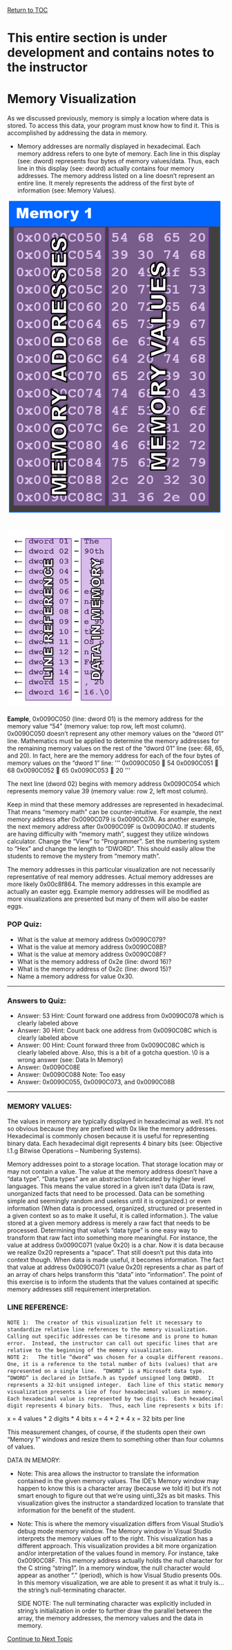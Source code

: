 <a href="https://github.com/CyberTrainingUSAF/05-C-Programming/blob/master/00-Table-of-Contents.md" rel="Return to TOC"> Return to TOC </a>

# This entire section is under development and contains notes to the instructor

# Memory Visualization
As we discussed previously, memory is simply a location where data is stored.  To access this data, your program must know how to find it.  This is accomplished by addressing the data in memory.  
  * Memory addresses are normally displayed in hexadecimal.  Each memory address refers to one byte of memory.  Each line in this display (see: dword) represents four bytes of memory values/data.  Thus, each line in this display (see: dword) actually contains four memory addresses.  The memory address listed on a line doesn’t represent an entire line.  It merely represents the address of the first byte of information (see: Memory Values). 


![](/assets/Memory_Address.png )


![](/assets/Data_Mem.png)
---

**Eample**, 0x0090C050 (line: dword 01) is the memory address for the memory value “54” (memory value: top row, left most column).  0x0090C050 doesn’t represent any other memory values on the “dword 01” line.  Mathematics must be applied to determine the memory addresses for the remaining memory values on the rest of the “dword 01” line (see: 68, 65, and 20).  In fact, here are the memory address for each of the four bytes of memory values on the “dword 1” line:
'''
0x0090C050  54
0x0090C051  68
0x0090C052  65
0x0090C053  20
'''

The next line (dword 02) begins with memory address 0x0090C054 which represents memory value 39 (memory value: row 2, left most column).  
	
 
 Keep in mind that these memory addresses are represented in hexadecimal.  That means “memory math” can be counter-intuitive.  For example, the next memory address after 0x0090C079 is 0x0090C07A.  As another example, the next memory address after 0x0090C09F is 0x0090C0A0.  If students are having difficulty with “memory math”, suggest they utilize windows calculator.  Change the “View” to “Programmer”.  Set the numbering system to “Hex” and change the length to “DWORD”.  This should easily allow the students to remove the mystery from “memory math”.
	
The memory addresses in this particular visualization are not necessarily representative of real memory addresses.  Actual memory addresses are more likely 0x00c8f864.  The memory addresses in this example are actually an easter egg.  Example memory addresses will be modified as more visualizations are presented but many of them will also be easter eggs.
	
### POP Quiz:
* What is the value at memory address 0x0090C079?	
* What is the value at memory address 0x0090C08B?	
* What is the value at memory address 0x0090C08F?	
* What is the memory address of 0x2e (line: dword 16)?
* What is the memory address of 0x2c (line: dword 15)?
* Name a memory address for value 0x30.
---

### Answers to Quiz:

* Answer:  53	Hint:  Count forward one address from 0x0090C078 which is clearly labeled above
* Answer:  30	Hint:  Count back one address from 0x0090C08C which is clearly labeled above
* Answer:  00	Hint:  Count forward three from 0x0090C08C which is clearly labeled above.  Also, this is a bit of a gotcha question.  \0 is a wrong answer (see: Data In Memory)
* Answer:  0x0090C08E
* Answer:  0x0090C088	Note:  Too easy
* Answer:  0x0090C055, 0x0090C073, and 0x0090C08B

---

### MEMORY VALUES:
The values in memory are typically displayed in hexadecimal as well.  It’s not so obvious because they are prefixed with 0x like the memory addresses.  Hexadecimal is commonly chosen because it is useful for representing binary data.  Each hexadecimal digit represents 4 binary bits (see: Objective I.1.g Bitwise Operations – Numbering Systems).

Memory addresses point to a storage location.  That storage location may or may not contain a value.  The value at the memory address doesn’t have a “data type”.  “Data types” are an abstraction fabricated by higher level languages.  This means the value stored in a given isn’t data (Data is raw, unorganized facts that need to be processed. Data can be something simple and seemingly random and useless until it is organized.) or even information (When data is processed, organized, structured or presented in a given context so as to make it useful, it is called information.).  The value stored at a given memory address is merely a raw fact that needs to be processed.  Determining that value’s “data type” is one easy way to transform that raw fact into something more meaningful.  For instance, the value at address 0x0090C071 (value 0x20) is a char.  Now it is data because we realize 0x20 represents a “space”.  That still doesn’t put this data into context though.  When data is made useful, it becomes information.  The fact that value at address 0x0090C071 (value 0x20) represents a char as part of an array of chars helps transform this “data” into “information”.  The point of this exercise is to inform the students that the values contained at specific memory addresses still requirement interpretation.

### LINE REFERENCE:
	NOTE 1:  The creator of this visualization felt it necessary to standardize relative line references to the memory visualization.  Calling out specific addresses can be tiresome and is prone to human error.  Instead, the instructor can call out specific lines that are relative to the beginning of the memory visualization.
	NOTE 2:   The title “dword” was chosen for a couple different reasons.  One, it is a reference to the total number of bits (values) that are represented on a single line.  “DWORD” is a Microsoft data type.  “DWORD” is declared in IntSafe.h as typdef unsigned long DWORD.  It represents a 32-bit unsigned integer.  Each line of this static memory visualization presents a line of four hexadecimal values in memory.  Each hexadecimal value is represented by two digits.  Each hexadecimal digit represents 4 binary bits.  Thus, each line represents x bits if:
x = 4 values * 2 digits * 4 bits
x = 4 * 2 * 4
x = 32 bits per line

This measurement changes, of course, if the students open their own “Memory 1” windows and resize them to something other than four columns of values.

DATA IN MEMORY:
* Note:  This area allows the instructor to translate the information contained in the given memory values.  The IDE’s Memory window may happen to know this is a character array (because we told it) but it’s not smart enough to figure out that we’re using uinti_32s as bit masks.  This visualization gives the instructor a standardized location to translate that information for the benefit of the student.

* Note:  This is where the memory visualization differs from Visual Studio’s debug mode memory window.  The Memory window in Visual Studio interprets the memory values off to the right.  This visualization has a different approach.  This visualization provides a bit more organization and/or interpretation of the values found in memory.  For instance, take 0x0090C08F.  This memory address actually holds the null character for the C string “string1”.  In a memory window, the null character would appear as another “.” (period), which is how Visual Studio presents 00s.  In this memory visualization, we are able to present it as what it truly is… the string’s null-terminating character.  

	SIDE NOTE:  The null terminating character was explicitly included in string’s initialization in order to further draw the parallel between the array, the memory addresses, the memory values and the data in memory.



<a href="https://github.com/CyberTrainingUSAF/05-C-Programming/blob/master/11_Pointers_Arrays/05_UC_pointers-arrays.md" rel="Continue to Next Topic"> Continue to Next Topic </a>
